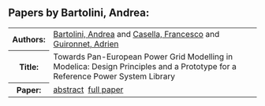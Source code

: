<h2>Papers by Bartolini, Andrea:</h2>
<!-- Begin papers -->
<table>
<tr><th>Authors:</th><td>
<a href="../authors/author_012.html">Bartolini, Andrea</a> and 
<a href="../authors/author_038.html">Casella, Francesco</a> and 
<a href="../authors/author_085.html">Guironnet, Adrien</a>
</td></tr>
<tr><th>Title:  </th><td>Towards Pan-European Power Grid Modelling in Modelica: Design Principles and a Prototype for a Reference Power System Library</td></tr>
<tr><th>Paper:  </th><td><a href="../abstracts/Modelica2019abstract5D3.pdf">abstract</a>&nbsp;&nbsp;<a href="../papers/Modelica2019paper5D3.pdf">full paper</a></td></tr>
</table>
<br>
<!-- End papers -->
